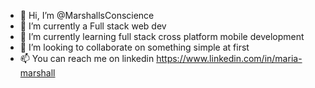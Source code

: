 - 👋 Hi, I’m @MarshallsConscience
- 👀 I’m currently a Full stack web dev
- 🌱 I’m currently learning full stack cross platform mobile development
- 💞️ I’m looking to collaborate on something simple at first
- 📫 You can reach me on linkedin https://www.linkedin.com/in/maria-marshall 

<!---
MarshallsConscience/MarshallsConscience is a ✨ special ✨ repository because its `README.md` (this file) appears on your GitHub profile.
You can click the Preview link to take a look at your changes.
--->
